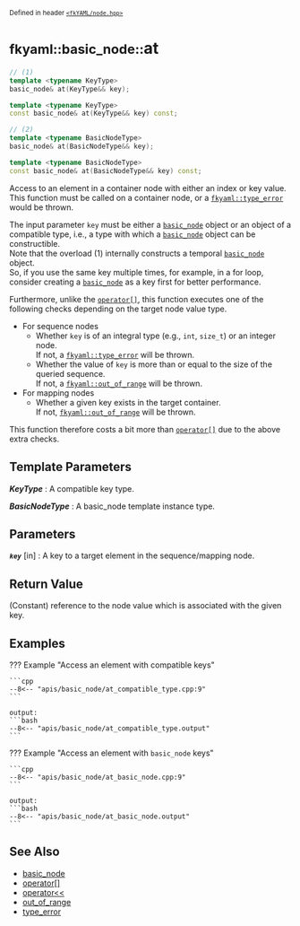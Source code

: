 <small>Defined in header [`<fkYAML/node.hpp>`](https://github.com/fktn-k/fkYAML/blob/develop/include/fkYAML/node.hpp)</small>

# <small>fkyaml::basic_node::</small>at

```cpp
// (1)
template <typename KeyType>
basic_node& at(KeyType&& key);

template <typename KeyType>
const basic_node& at(KeyType&& key) const;

// (2)
template <typename BasicNodeType>
basic_node& at(BasicNodeType&& key);

template <typename BasicNodeType>
const basic_node& at(BasicNodeType&& key) const;
```

Access to an element in a container node with either an index or key value.  
This function must be called on a container node, or a [`fkyaml::type_error`](../exception/type_error.md) would be thrown.  

The input parameter `key` must be either a [`basic_node`](index.md) object or an object of a compatible type, i.e., a type with which a [`basic_node`](index.md) object can be constructible.  
Note that the overload (1) internally constructs a temporal [`basic_node`](index.md) object.  
So, if you use the same key multiple times, for example, in a for loop, consider creating a [`basic_node`](index.md) as a key first for better performance.

Furthermore, unlike the [`operator[]`](operator[].md), this function executes one of the following checks depending on the target node value type.  

* For sequence nodes  
    * Whether `key` is of an integral type (e.g., `int`, `size_t`) or an integer node.  
      If not, a [`fkyaml::type_error`](../exception/type_error.md) will be thrown.
    * Whether the value of `key` is more than or equal to the size of the queried sequence.  
      If not, a [`fkyaml::out_of_range`](../exception/out_of_range.md) will be thrown.
* For mapping nodes
    * Whether a given key exists in the target container.  
      If not, [`fkyaml::out_of_range`](../exception/out_of_range.md) will be thrown.

This function therefore costs a bit more than [`operator[]`](operator[].md) due to the above extra checks.  

## **Template Parameters**

***KeyType***
:   A compatible key type.

***BasicNodeType***
:   A basic_node template instance type.

## **Parameters**

***`key`*** [in]
:   A key to a target element in the sequence/mapping node.  

## **Return Value**

(Constant) reference to the node value which is associated with the given key.

## **Examples**

??? Example "Access an element with compatible keys"

    ```cpp
    --8<-- "apis/basic_node/at_compatible_type.cpp:9"
    ```

    output:
    ```bash
    --8<-- "apis/basic_node/at_compatible_type.output"
    ```

??? Example "Access an element with `basic_node` keys"

    ```cpp
    --8<-- "apis/basic_node/at_basic_node.cpp:9"
    ```

    output:
    ```bash
    --8<-- "apis/basic_node/at_basic_node.output"
    ```

## **See Also**

* [basic_node](index.md)
* [operator[]](operator[].md)
* [operator<<](insertion_operator.md)
* [out_of_range](../exception/out_of_range.md)
* [type_error](../exception/type_error.md)
